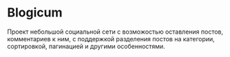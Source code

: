 # Blogicum
Проект небольшой социальной сети с возможостью оставления постов, комментариев к ним, с поддержкой разделения постов на категории, сортировкой, пагинацией и другими особенностями.
